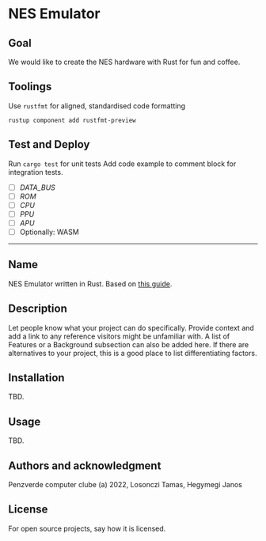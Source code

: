 # NES Emulator



## Goal

We would like to create the NES hardware with Rust for fun and coffee.


## Toolings

Use `rustfmt` for aligned, standardised code formatting

```
rustup component add rustfmt-preview
```



## Test and Deploy

Run `cargo test` for unit tests
Add code example to comment block for integration tests.

- [ ] *DATA_BUS*
- [ ] *ROM*
- [ ] *CPU*
- [ ] *PPU*
- [ ] *APU*
- [ ] Optionally: WASM
***


## Name
NES Emulator written in Rust. Based on [this guide](https://bugzmanov.github.io/nes_ebook/).

## Description
Let people know what your project can do specifically. Provide context and add a link to any reference visitors might be unfamiliar with. A list of Features or a Background subsection can also be added here. If there are alternatives to your project, this is a good place to list differentiating factors.



## Installation
TBD.

## Usage
TBD.


## Authors and acknowledgment
Penzverde computer clube (a) 2022, Losonczi Tamas, Hegymegi Janos

## License
For open source projects, say how it is licensed.


